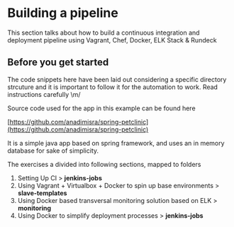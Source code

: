 # Building a pipeline

This section talks about how to build a continuous integration and deployment pipeline using Vagrant, Chef, Docker, ELK Stack & Rundeck

## Before you get started

The code snippets here have been laid out considering a specific directory strcuture and it is important to follow it for the automation to work. Read instructions carefully \m/

Source code used for the app in this example can be found here

[https://github.com/anadimisra/spring-petclinic](https://github.com/anadimisra/spring-petclinic)

It is a simple java app based on spring framework, and uses an in memory database for sake of simplicity.

The exercises a divided into following sections, mapped to folders

1. Setting Up CI > __jenkins-jobs__
2. Using Vagrant + Virtualbox + Docker to spin up base environments > __slave-templates__
3. Using Docker based transversal monitoring solution based on ELK > __monitoring__
4. Using Docker to simplify deployment processes > __jenkins-jobs__


